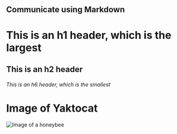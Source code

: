 ## Communicate using Markdown

# This is an h1 header, which is the largest
## This is an h2 header
###### This is an h6 header, which is the smallest


# Image of Yaktocat

![Image of a honeybee](https://images.unsplash.com/photo-1655397101575-ea2b30a4421c?ixlib=rb-1.2.1&ixid=MnwxMjA3fDB8MHxwaG90by1wYWdlfHx8fGVufDB8fHx8&auto=format&fit=crop&w=687&q=80)
